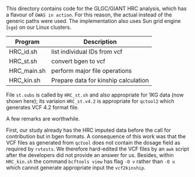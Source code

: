 This directory contains code for the GLGC/GIANT HRC analysis, which has a flavour of `GWAS in action`. For this reason, the actual instead of the generic paths were used. The implementation also uses Sun grid engine (`sge`) on our Linux clusters.

Program  | Description
----------|--------------------------------------
HRC_id.sh | list individual IDs from vcf
HRC_st.sh | convert bgen to vcf
HRC_main.sh | perform major file operations
HRC_kin.sh | Prepare data for kinship calculation

File `st.subs` is called by `HRC_st.sh` and also appropriate for 1KG data (now shown here); its variaion `HRC_st.v4.2` is appropriate for `qctool2` which generates VCF 4.2 format file.

A few remarks are worthwhile.

First, our study already has the HRC imputed data before the call for contribution but in bgen formats. A consequence of this work was that the VCF files as generated from `qctool` does not contain the dosage field as required by `rvtests`. We therefore hard-edited the VCF files by an `awk` script after the developers did not provide an answer for us. Besides, within `HRC_kin.sh` the command `bcftools view` has flag `-O v` rather than `-O u` which cannot generate appropriate input the `vcf2kinship`.
